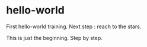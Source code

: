 # hello-world
First hello-world training. Next step : reach to the stars.

This is just the beginning. Step by step.
